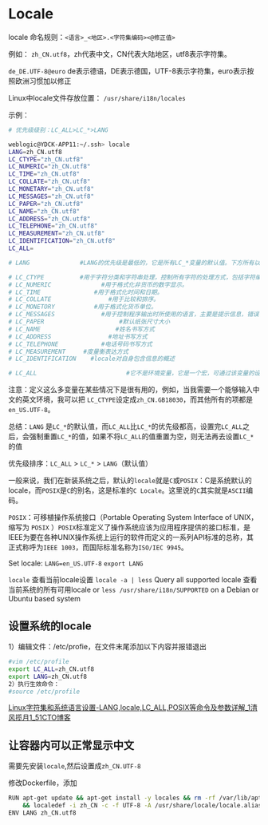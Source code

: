 # Locale

locale 命名规则：`<语言>_<地区>.<字符集编码><@修正值>`

例如：
`zh_CN.utf8`，zh代表中文，CN代表大陆地区，utf8表示字符集。

`de_DE.UTF-8@euro` de表示德语，DE表示德国，UTF-8表示字符集，euro表示按照欧洲习惯加以修正 

Linux中locale文件存放位置： `/usr/share/i18n/locales`

示例：

```bash
# 优先级级别：LC_ALL>LC_*>LANG

weblogic@YDCK-APP11:~/.ssh> locale
LANG=zh_CN.utf8
LC_CTYPE="zh_CN.utf8"
LC_NUMERIC="zh_CN.utf8"
LC_TIME="zh_CN.utf8"
LC_COLLATE="zh_CN.utf8"
LC_MONETARY="zh_CN.utf8"
LC_MESSAGES="zh_CN.utf8"
LC_PAPER="zh_CN.utf8"
LC_NAME="zh_CN.utf8"
LC_ADDRESS="zh_CN.utf8"
LC_TELEPHONE="zh_CN.utf8"
LC_MEASUREMENT="zh_CN.utf8"
LC_IDENTIFICATION="zh_CN.utf8"
LC_ALL=

# LANG              #LANG的优先级是最低的，它是所有LC_*变量的默认值。下方所有以LC_开头变量（不包括LC_ALL）中，如果存在没有设置变量值的变量，那么系统将会使用LANG的变量值来给这个变量进行赋值。如果变量有值，则保持不变，不受影响。可以看到，我们上面示例中的输出中的LC_*变量的值其实就是LANG变量决定的

# LC_CTYPE          #用于字符分类和字符串处理，控制所有字符的处理方式，包括字符编码，字符是单字节还是多字节，如何打印等，这个变量是最重要的。
# LC_NUMERIC              #用于格式化非货币的数字显示。
# LC_TIME               #用于格式化时间和日期。
# LC_COLLATE                #用于比较和排序。
# LC_MONETORY           #用于格式化货币单位。
# LC_MESSAGES             #用于控制程序输出时所使用的语言，主要是提示信息，错误信息，状态信息， 标题，标签， 按钮和菜单等。
# LC_PAPER                     #默认纸张尺寸大小
# LC_NAME                     #姓名书写方式
# LC_ADDRESS                #地址书写方式
# LC_TELEPHONE            #电话号码书写方式
# LC_MEASUREMENT     #度量衡表达方式
# LC_IDENTIFICATION    #locale对自身包含信息的概述

# LC_ALL                         #它不是环境变量，它是一个宏，可通过该变量的设置覆盖所有的LC_*变量。这个变量设置之后，可以废除LC_*的设置值，使得这些变量的设置值与LC_ALL的值一致，注意，LANG变量不受影响。
```

注意：定义这么多变量在某些情况下是很有用的，例如，当我需要一个能够输入中文的英文环境，我可以把 `LC_CTYPE`设定成`zh_CN.GB18030`，而其他所有的项都是`en_US.UTF-8`。

总结：`LANG` 是`LC_*`的默认值，而`LC_ALL`比`LC_*`的优先级都高，设置完`LC_ALL`之后，会强制重置`LC_*`的值，如果不将`LC_ALL`的值重置为空，则无法再去设置`LC_*`的值

优先级排序：`LC_ALL` > `LC_*` > `LANG`（默认值）

一般来说，我们在新装系统之后，默认的`locale`就是`C`或`POSIX`：C是系统默认的locale，而`POSIX`是`C`的别名，这是标准的`C Locale`。这里说的`C`其实就是`ASCII`编码。

`POSIX`：可移植操作系统接口（Portable Operating System Interface of UNIX，缩写为 `POSIX` ）`POSIX`标准定义了操作系统应该为应用程序提供的接口标准，是IEEE为要在各种UNIX操作系统上运行的软件而定义的一系列API标准的总称，其正式称呼为`IEEE 1003`，而国际标准名称为`ISO/IEC 9945`。

Set locale:
`LANG=en_US.UTF-8`
`export LANG`

`locale` 查看当前locale设置
`locale -a | less` Query all supported locale 查看当前系统的所有可用locale
or `less /usr/share/i18n/SUPPORTED` on a Debian or Ubuntu based system

## 设置系统的locale

1）编辑文件：/etc/profie，在文件末尾添加以下内容并报错退出

```bash
#vim /etc/profile
export LC_ALL=zh_CN.utf8
export LANG=zh_CN.utf8
2）执行生效命令：
#source /etc/profile
```

[Linux字符集和系统语言设置-LANG,locale,LC_ALL,POSIX等命令及参数详解_1清风揽月1_51CTO博客](https://blog.51cto.com/watchmen/1940609)

## 让容器内可以正常显示中文

需要先安装`locale`,然后设置成`zh_CN.UTF-8`

修改Dockerfile，添加

```bash
RUN apt-get update && apt-get install -y locales && rm -rf /var/lib/apt/lists/* \
    && localedef -i zh_CN -c -f UTF-8 -A /usr/share/locale/locale.alias zh_CN.UTF-8
ENV LANG zh_CN.utf8
```
